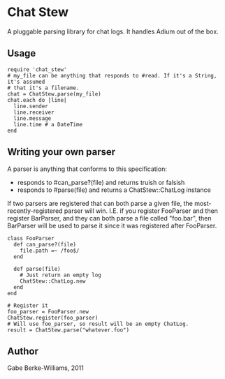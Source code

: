 # Chat Stew
A pluggable parsing library for chat logs. It handles Adium out of the box.

## Usage

    require 'chat_stew'
    # my_file can be anything that responds to #read. If it's a String, it's assumed
    # that it's a filename.
    chat = ChatStew.parse(my_file)
    chat.each do |line|
      line.sender
      line.receiver
      line.message
      line.time # a DateTime
    end

## Writing your own parser
A parser is anything that conforms to this specification:

* responds to #can_parse?(file) and returns truish or falsish
* responds to #parse(file) and returns a ChatStew::ChatLog instance

If two parsers are registered that can both parse a given file, the
most-recently-registered parser will win. I.E. if you register FooParser and
then register BarParser, and they can both parse a file called "foo.bar", then
BarParser will be used to parse it since it was registered after FooParser.

    class FooParser
      def can_parse?(file)
        file.path =~ /foo$/
      end

      def parse(file)
        # Just return an empty log
        ChatStew::ChatLog.new
      end
    end

    # Register it
    foo_parser = FooParser.new
    ChatStew.register(foo_parser)
    # Will use foo_parser, so result will be an empty ChatLog.
    result = ChatStew.parse("whatever.foo")

## Author
Gabe Berke-Williams, 2011
